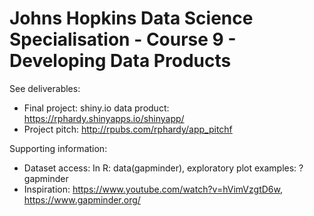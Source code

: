 # Johns Hopkins Data Science Specialisation - Course 9 - Developing Data Products

See deliverables:
- Final project: shiny.io data product:  https://rphardy.shinyapps.io/shinyapp/
- Project pitch: http://rpubs.com/rphardy/app_pitchf

Supporting information:
- Dataset access: In R: data(gapminder), exploratory plot examples: ?gapminder
- Inspiration: https://www.youtube.com/watch?v=hVimVzgtD6w, https://www.gapminder.org/
